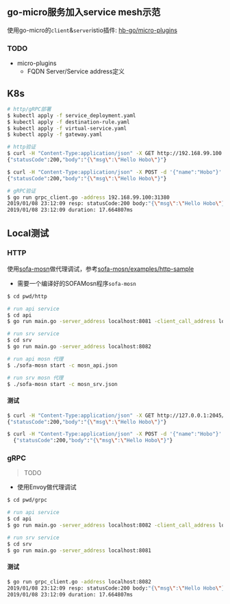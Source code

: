 ## go-micro服务加入service mesh示范

使用go-micro的`client`&`server`istio插件: [hb-go/micro-plugins](https://github.com/hb-go/micro-plugins)

### TODO
- micro-plugins
    - FQDN Server/Service address定义

## K8s
```bash
# http/gRPC部署
$ kubectl apply -f service_deployment.yaml
$ kubectl apply -f destination-rule.yaml
$ kubectl apply -f virtual-service.yaml
$ kubectl apply -f gateway.yaml

# http验证
$ curl -H "Content-Type:application/json" -X GET http://192.168.99.100:31380/example/call?name=Hobo
{"statusCode":200,"body":"{\"msg\":\"Hello Hobo\"}"}

$ curl -H "Content-Type:application/json" -X POST -d '{"name":"Hobo"}' http://192.168.99.100:31380/example/call
{"statusCode":200,"body":"{\"msg\":\"Hello Hobo\"}"}

# gRPC验证
$ go run grpc_client.go -address 192.168.99.100:31380
2019/01/08 23:12:09 resp: statusCode:200 body:"{\"msg\":\"Hello Hobo\"}" 
2019/01/08 23:12:09 duration: 17.664807ms
```

## Local测试

### HTTP
使用[sofa-mosn](https://github.com/alipay/sofa-mosn)做代理调试，参考[sofa-mosn/examples/http-sample](https://github.com/alipay/sofa-mosn/tree/master/examples/http-sample)
- 需要一个编译好的SOFAMosn程序`sofa-mosn`
```bash
$ cd pwd/http

# run api service
$ cd api
$ go run main.go -server_address localhost:8081 -client_call_address localhost:2046

# run srv service
$ cd srv
$ go run main.go -server_address localhost:8082

# run api mosn 代理
$ ./sofa-mosn start -c mosn_api.json

# run srv mosn 代理
$ ./sofa-mosn start -c mosn_srv.json
```

#### 测试
```bash
$ curl -H "Content-Type:application/json" -X GET http://127.0.0.1:2045/example/call?name=Hobo
{"statusCode":200,"body":"{\"msg\":\"Hello Hobo\"}"}

$ curl -H "Content-Type:application/json" -X POST -d '{"name":"Hobo"}' http://127.0.0.1:2045/example/call
  {"statusCode":200,"body":"{\"msg\":\"Hello Hobo\"}"}
```

### gRPC
> TODO
- 使用Envoy做代理调试

```bash
$ cd pwd/grpc

# run api service
$ cd api
$ go run main.go -server_address localhost:8082 -client_call_address localhost:8081

# run srv service
$ cd srv
$ go run main.go -server_address localhost:8081
```

#### 测试
```bash
$ go run grpc_client.go -address localhost:8082
2019/01/08 23:12:09 resp: statusCode:200 body:"{\"msg\":\"Hello Hobo\"}" 
2019/01/08 23:12:09 duration: 17.664807ms
```
